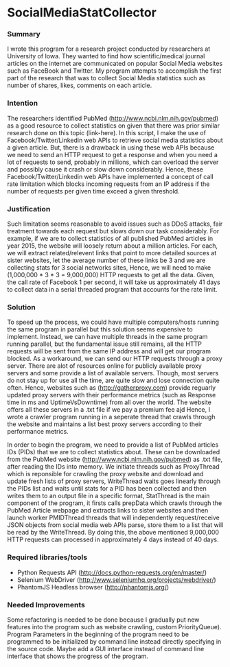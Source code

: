 # SocialMediaStatCollector

### Summary
I wrote this program for a research project conducted by researchers at University of Iowa. They wanted to find how scientific/medical journal articles on the internet are communicated on popular Social Media websites such as FaceBook and Twitter. My program attempts to accomplish the first part of the research that was to collect Social Media statistics such as number of shares, likes, comments on each article.

### Intention
The researchers identified PubMed (http://www.ncbi.nlm.nih.gov/pubmed) as a good resource to collect statistics on given that there was prior similar research done on this topic (link-here). In this script, I make the use of Facebook/Twitter/Linkedin web APIs to retrieve social media statistics about a given article. But, there is a drawback in using these web APIs because we need to send an HTTP request to get a response and when you need a lot of requests to send, probably in millions, which can overload the server and possibly cause it crash or slow down considerably. Hence, these Facebook/Twitter/Linkedin web APIs have implemented a concept of call rate limitation which blocks incoming requests from an IP address if the number of requests per given time exceed a given threshold. 

### Justification
Such limitation seems reasonable to avoid issues such as DDoS attacks, fair treatment towards each request but slows down our task considerably. For example, if we are to collect statistics of all published PubMed articles in year 2015, the website will loosely return about a million articles. For each, we will extract related/relevent links that point to more detailed sources at sister websites, let the average number of these links be 3 and we are collecting stats for 3 social networks sites, Hence, we will need to make (1,000,000 * 3 * 3 = 9,000,000) HTTP requests to get all the data. Given, the call rate of Facebook 1 per second, it will take us approximately 41 days to collect data in a serial threaded program that accounts for the rate limit.

### Solution
To speed up the process, we could have multiple computers/hosts running the same program in parallel but this solution seems expensive to implement. Instead, we can have multiple threads in the same program running parallel, but the fundamental issue still remains, all the HTTP requests will be sent from the same IP address and will get our program blocked. As a workaround, we can send our HTTP requests through a proxy server. There are alot of resources online for publicly available proxy servers and some provide a list of available servers. Though, most servers do not stay up for use all the time, are quite slow and lose connection quite often. Hence, websites such as (http://gatherproxy.com) provide reguarly updated proxy servers with their performance metrics (such as Response time in ms and UptimeVsDowntime) from all over the world. The website offers all these servers in a .txt file if we pay a premium fee ajd Hence, I wrote a crawler program running in a seperate thread that crawls through the website and maintains a list best proxy servers according to their performance metrics.

In order to begin the program, we need to provide a list of PubMed articles IDs (PIDs) that we are to collect statistics about. These can be downloaded from the PubMed website (http://www.ncbi.nlm.nih.gov/pubmed) as .txt file, after reading the IDs into memory. We initiate threads such as ProxyThread which is reponsible for crawling the proxy website and download and update fresh lists of proxy servers, WriteThread waits goes linearly through the PIDs list and waits until stats for a PID has been collected and then writes them to an output file in a specific format, StatThread is the main component of the program, it firsts calls prepData which crawls through the PubMed Article webpage and extracts links to sister websites and then launch worker PMIDThread threads that will independently request/receive JSON objects from social media web APIs parse, store them to a list that will be read by the WriteThread. By doing this, the above mentioned 9,000,000 HTTP requests can processed in approximately 4 days instead of 40 days.

### Required libraries/tools
 - Python Requests API (http://docs.python-requests.org/en/master/)
 - Selenium WebDriver (http://www.seleniumhq.org/projects/webdriver/)
 - PhantomJS Headless browser (http://phantomjs.org/)

### Needed Improvements
Some refactoring is needed to be done because I gradually put new features into the program such as website crawling, custom PriorityQueue). Program Parameters in the beginning of the program need to be programmed to be initialized by command line instead directly specifying in the source code. Maybe add a GUI interface instead of command line interface that shows the progress of the program.

